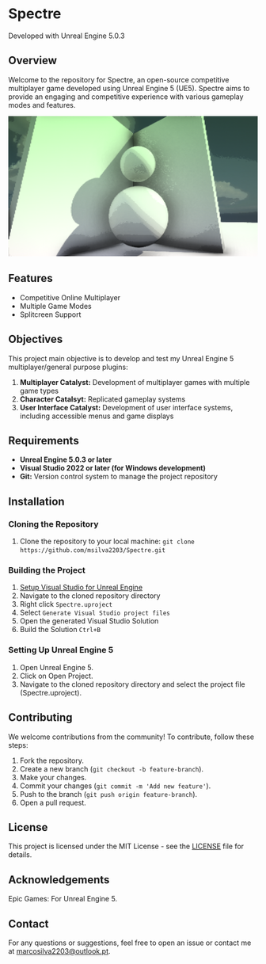 # Spectre

Developed with Unreal Engine 5.0.3

## Overview
Welcome to the repository for Spectre, an open-source competitive multiplayer game developed using Unreal Engine 5 (UE5). Spectre aims to provide an engaging and competitive experience with various gameplay modes and features.

![Spectre Preview](Assets/SpectrePreview.png)

## Features
- Competitive Online Multiplayer
- Multiple Game Modes
- Splitcreen Support

## Objectives
This project main objective is to develop and test my Unreal Engine 5 multiplayer/general purpose plugins:

1. **Multiplayer Catalyst:** Development of multiplayer games with multiple game types
2. **Character Catalsyt:** Replicated gameplay systems
3. **User Interface Catalyst:** Development of user interface systems, including accessible menus and game displays

## Requirements
- **Unreal Engine 5.0.3 or later**
- **Visual Studio 2022 or later (for Windows development)**
- **Git:** Version control system to manage the project repository

## Installation

### Cloning the Repository
1. Clone the repository to your local machine: 
`git clone https://github.com/msilva2203/Spectre.git`

### Building the Project
1. [Setup Visual Studio for Unreal Engine ](https://docs.unrealengine.com/4.27/en-US/ProductionPipelines/DevelopmentSetup/VisualStudioSetup/)
2. Navigate to the cloned repository directory
3. Right click `Spectre.uproject`
4. Select `Generate Visual Studio project files`
5. Open the generated Visual Studio Solution
6. Build the Solution `Ctrl+B`

### Setting Up Unreal Engine 5
1. Open Unreal Engine 5.
2. Click on Open Project.
3. Navigate to the cloned repository directory and select the project file (Spectre.uproject).

## Contributing
We welcome contributions from the community! To contribute, follow these steps:

1. Fork the repository.
2. Create a new branch (`git checkout -b feature-branch`).
3. Make your changes.
3. Commit your changes (`git commit -m 'Add new feature'`).
4. Push to the branch (`git push origin feature-branch`).
5. Open a pull request.

## License
This project is licensed under the MIT License - see the [LICENSE](LICENSE.txt) file for details.

## Acknowledgements
Epic Games: For Unreal Engine 5.

## Contact
For any questions or suggestions, feel free to open an issue or contact me at marcosilva2203@outlook.pt.
